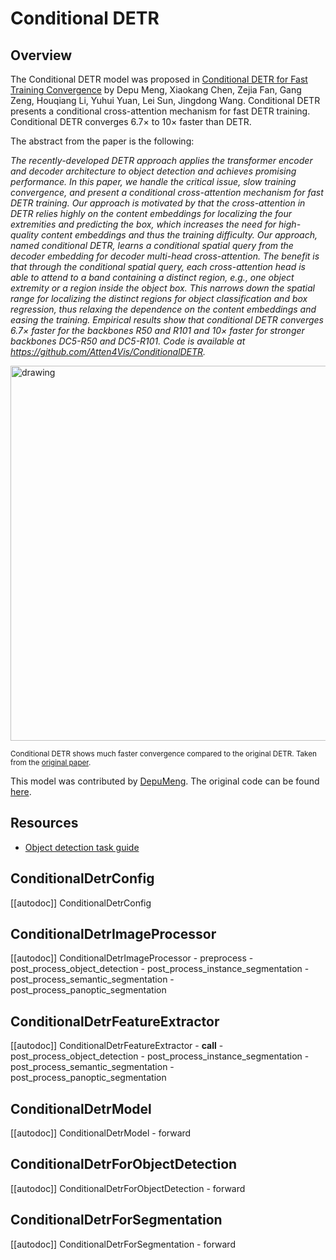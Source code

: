 <!--Copyright 2022 The HuggingFace Team. All rights reserved.

Licensed under the Apache License, Version 2.0 (the "License"); you may not use this file except in compliance with
the License. You may obtain a copy of the License at

http://www.apache.org/licenses/LICENSE-2.0

Unless required by applicable law or agreed to in writing, software distributed under the License is distributed on
an "AS IS" BASIS, WITHOUT WARRANTIES OR CONDITIONS OF ANY KIND, either express or implied. See the License for the
specific language governing permissions and limitations under the License.

⚠️ Note that this file is in Markdown but contain specific syntax for our doc-builder (similar to MDX) that may not be
rendered properly in your Markdown viewer.

-->

# Conditional DETR

## Overview

The Conditional DETR model was proposed in [Conditional DETR for Fast Training Convergence](https://arxiv.org/abs/2108.06152) by Depu Meng, Xiaokang Chen, Zejia Fan, Gang Zeng, Houqiang Li, Yuhui Yuan, Lei Sun, Jingdong Wang. Conditional DETR presents a conditional cross-attention mechanism for fast DETR training. Conditional DETR converges 6.7× to 10× faster than DETR.

The abstract from the paper is the following:

*The recently-developed DETR approach applies the transformer encoder and decoder architecture to object detection and achieves promising performance. In this paper, we handle the critical issue, slow training convergence, and present a conditional cross-attention mechanism for fast DETR training. Our approach is motivated by that the cross-attention in DETR relies highly on the content embeddings for localizing the four extremities and predicting the box, which increases the need for high-quality content embeddings and thus the training difficulty. Our approach, named conditional DETR, learns a conditional spatial query from the decoder embedding for decoder multi-head cross-attention. The benefit is that through the conditional spatial query, each cross-attention head is able to attend to a band containing a distinct region, e.g., one object extremity or a region inside the object box. This narrows down the spatial range for localizing the distinct regions for object classification and box regression, thus relaxing the dependence on the content embeddings and easing the training. Empirical results show that conditional DETR converges 6.7× faster for the backbones R50 and R101 and 10× faster for stronger backbones DC5-R50 and DC5-R101. Code is available at https://github.com/Atten4Vis/ConditionalDETR.*

<img src="https://huggingface.co/datasets/huggingface/documentation-images/resolve/main/transformers/model_doc/conditional_detr_curve.jpg"
alt="drawing" width="600"/>

<small> Conditional DETR shows much faster convergence compared to the original DETR. Taken from the <a href="https://arxiv.org/abs/2108.06152">original paper</a>.</small>

This model was contributed by [DepuMeng](https://huggingface.co/DepuMeng). The original code can be found [here](https://github.com/Atten4Vis/ConditionalDETR).

## Resources

- [Object detection task guide](../tasks/object_detection)

## ConditionalDetrConfig

[[autodoc]] ConditionalDetrConfig

## ConditionalDetrImageProcessor

[[autodoc]] ConditionalDetrImageProcessor
    - preprocess
    - post_process_object_detection
    - post_process_instance_segmentation
    - post_process_semantic_segmentation
    - post_process_panoptic_segmentation

## ConditionalDetrFeatureExtractor

[[autodoc]] ConditionalDetrFeatureExtractor
    - __call__
    - post_process_object_detection
    - post_process_instance_segmentation
    - post_process_semantic_segmentation
    - post_process_panoptic_segmentation

## ConditionalDetrModel

[[autodoc]] ConditionalDetrModel
    - forward

## ConditionalDetrForObjectDetection

[[autodoc]] ConditionalDetrForObjectDetection
    - forward

## ConditionalDetrForSegmentation

[[autodoc]] ConditionalDetrForSegmentation
    - forward
